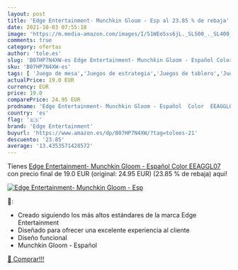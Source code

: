 ```yaml
---
layout: post
title: 'Edge Entertainment- Munchkin Gloom - Esp al 23.85 % de rebaja'
date: 2021-10-03 07:55:18
image: 'https://m.media-amazon.com/images/I/51WEoSss6jL._SL500_._SL400_.jpg'
comments: true
category: ofertas
author: 'tole.es'
slug: 'B07HP7N4XW-es Edge Entertainment- Munchkin Gloom - Español Color EEAGGL07'
sku: 'B07HP7N4XW-es'
tags: [ 'Juego de mesa','Juegos de estrategia','Juegos de tablero','Juegos y accesorios para juegos','Juguetes','Juguetes y juegos','edge entertainment','munchkin', ]
actualPrice: 19.0 EUR
currency: EUR
price: 19.0
comparePrice: 24.95 EUR
prodname: 'Edge Entertainment- Munchkin Gloom - Español  Color  EEAGGL07 '
country: 'es'
flag: '🇪🇸'
brand: 'Edge Entertainment'
buyurl: 'https://www.amazon.es/dp/B07HP7N4XW/?tag=tolees-21'
descuento: '23.85'
average: '13.4353571428572'
---
```


Tienes [Edge Entertainment- Munchkin Gloom - Español  Color  EEAGGL07 ](https://www.amazon.es/dp/B07HP7N4XW/?tag=tolees-21) con precio final de  19.0 EUR (original: 24.95 EUR) (23.85 %  de rebaja) aqui!

[![Edge Entertainment- Munchkin Gloom - Esp](https://m.media-amazon.com/images/I/51WEoSss6jL._SL500_._SL400_.jpg)](https://www.amazon.es/dp/B07HP7N4XW/?tag=tolees-21)

🔎:

- Creado siguiendo los más altos estándares de la marca Edge Entertainment
- Diseñado para ofrecer una excelente experiencia al cliente
- Diseño funcional
- Munchkin Gloom - Español

[🛒 Comprar!!!](https://www.amazon.es/dp/B07HP7N4XW/?tag=tolees-21)
